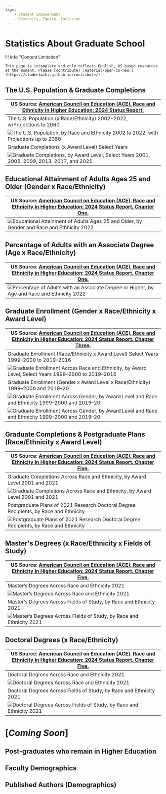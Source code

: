 ```yaml
---
tags:
    - Student Empowerment
    - Diversity, Equity, Inclusion
---
```


# Statistics About Graduate School

!!! info "Content Limitation"

    This page is incomplete and only reflects English, US-based resources at the moment. Please [contribute! :material-open-in-new:](https://studentwiki.github.io/contribute/)

## The U.S. Population & Graduate Completions

| US Source: [American Council on Education (ACE). Race and Ethnicity in Higher Education: 2024 Status Report.](https://www.equityinhighered.org/resources/report-downloads/race-and-ethnicity-in-higher-education-2024-status-report/) |
|---|
| The U.S. Population (x Race/Ethnicity) 2002-2022, w/Projections to 2060 |
| ![The U.S. Population, by Race and Ethnicity 2002 to 2022, with Projections up to 2060](../images/The%20U.S.%20Population,%20by%20Race%20and%20Ethnicity%202002%20to%202022,%20with%20Projections%20up%20to%202060.png) | 
| Graduate Completions (x Award Level) Select Years |
| ![Graduate Completions, by Award Level, Select Years 2001, 2005, 2009, 2013, 2017, and 2021](../images/Graduate%20Completions,%20by%20Award%20Level,%20Select%20Years%202001,%202005,%202009,%202013,%202017,%20and%202021.png) |

## Educational Attainment of Adults Ages 25 and Older (Gender x Race/Ethnicity)

| US Source: [American Council on Education (ACE). Race and Ethnicity in Higher Education: 2024 Status Report. Chapter One.](https://www.equityinhighered.org/resources/report-downloads/race-and-ethnicity-in-higher-education-2024-status-report/) |
|---|
| ![Educational Attainment of Adults Ages 25 and Older, by Gender and Race and Ethnicity 2022](../images/Educational%20Attainment%20of%20Adults%20Ages%2025%20and%20Older,%20by%20Gender%20and%20Race%20and%20Ethnicity%202022.png) |

## Percentage of Adults with an Associate Degree (Age x Race/Ethnicity)

| US Source: [American Council on Education (ACE). Race and Ethnicity in Higher Education: 2024 Status Report. **Chapter One**.](https://www.equityinhighered.org/resources/report-downloads/race-and-ethnicity-in-higher-education-2024-status-report/) |
|---|
| ![Percentage of Adults with an Associate Degree or Higher, by Age and Race and Ethnicity 2022](../images/Percentage%20of%20Adults%20with%20an%20Associate%20Degree%20or%20Higher,%20by%20Age%20and%20Race%20and%20Ethnicity%202022.png) |

## Graduate Enrollment (Gender x Race/Ethnicity x Award Level)

| US Source: [American Council on Education (ACE). Race and Ethnicity in Higher Education: 2024 Status Report. **Chapter Three**.](https://www.equityinhighered.org/resources/report-downloads/race-and-ethnicity-in-higher-education-2024-status-report/) |
|---|
| Graduate Enrollment (Race/Ethnicity x Award Level) Select Years 1999–2000 to 2019–2016 |
| ![Graduate Enrollment Across Race and Ethnicity, by Award Level, Select Years 1999–2000 to 2019–2016](../images/Graduate%20Enrollment%20Across%20Race%20and%20Ethnicity,%20by%20Award%20Level,%20Select%20Years%201999–2000%20to%202019–2016.png) |
| Graduate Enrollment (Gender x Award Level x Race/Ethnicity) 1999–2000 and 2019–20 |
| ![Graduate Enrollment Across Gender, by Award Level and Race and Ethnicity 1999–2000 and 2019–20](../images/Graduate%20Enrollment%20Across%20Gender,%20by%20Award%20Level%20and%20Race%20and%20Ethnicity%201999–2000%20and%202019–20--1.png) |
| ![Graduate Enrollment Across Gender, by Award Level and Race and Ethnicity 1999–2000 and 2019–20](../images/Graduate%20Enrollment%20Across%20Gender,%20by%20Award%20Level%20and%20Race%20and%20Ethnicity%201999–2000%20and%202019–20--2.png) |

## Graduate Completions & Postgraduate Plans (Race/Ethnicity x Award Level)

| US Source: [American Council on Education (ACE). Race and Ethnicity in Higher Education: 2024 Status Report. **Chapter Five**.](https://www.equityinhighered.org/resources/report-downloads/race-and-ethnicity-in-higher-education-2024-status-report/) |
|---|
| Graduate Completions Across Race and Ethnicity, by Award Level 2001 and 2021 |
| ![Graduate Completions Across Race and Ethnicity, by Award Level 2001 and 2021](../images/Graduate%20Completions%20Across%20Race%20and%20Ethnicity,%20by%20Award%20Level%202001%20and%202021.png) |
| Postgraduate Plans of 2021 Research Doctoral Degree Recipients, by Race and Ethnicity |
| ![Postgraduate Plans of 2021 Research Doctoral Degree Recipients, by Race and Ethnicity](../images/Postgraduate%20Plans%20of%202021%20Research%20Doctoral%20Degree%20Recipients,%20by%20Race%20and%20Ethnicity.png) |

## Master's Degrees (x Race/Ethnicity x Fields of Study)

| US Source: [American Council on Education (ACE). Race and Ethnicity in Higher Education: 2024 Status Report. **Chapter Five**.](https://www.equityinhighered.org/resources/report-downloads/race-and-ethnicity-in-higher-education-2024-status-report/) |
|---|
| Master’s Degrees Across Race and Ethnicity 2021 |
| ![Master’s Degrees Across Race and Ethnicity 2021](../images/Master’s%20Degrees%20Across%20Race%20and%20Ethnicity%202021.png) |
| Master’s Degrees Across Fields of Study, by Race and Ethnicity 2021 |
| ![Master’s Degrees Across Fields of Study, by Race and Ethnicity 2021](../images/Master’s%20Degrees%20Across%20Fields%20of%20Study,%20by%20Race%20and%20Ethnicity%202021.png) |

## Doctoral Degrees (x Race/Ethnicity)

| US Source: [American Council on Education (ACE). Race and Ethnicity in Higher Education: 2024 Status Report. **Chapter Five**.](https://www.equityinhighered.org/resources/report-downloads/race-and-ethnicity-in-higher-education-2024-status-report/) |
|---|
| Doctoral Degrees Across Race and Ethnicity 2021 |
| ![Doctoral Degrees Across Race and Ethnicity 2021](../images/Doctoral%20Degrees%20Across%20Race%20and%20Ethnicity%202021.png) |
| Doctoral Degrees Across Fields of Study, by Race and Ethnicity 2021 |
| ![Doctoral Degrees Across Fields of Study, by Race and Ethnicity 2021](../images/Doctoral%20Degrees%20Across%20Fields%20of%20Study,%20by%20Race%20and%20Ethnicity%202021.png) |

# [_Coming Soon_]

## Post-graduates who remain in Higher Education

## Faculty Demographics

## Published Authors (Demographics)